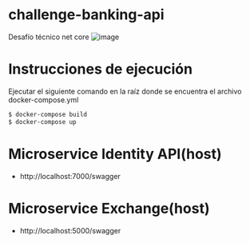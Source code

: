 # challenge-banking-api
Desafío técnico net core
![image](https://user-images.githubusercontent.com/18255776/136705403-5cea581f-9c65-464a-9996-fab7e7300281.png)

# Instrucciones de ejecución

Ejecutar el siguiente comando en la raíz donde se encuentra el archivo docker-compose.yml

```bash
$ docker-compose build
$ docker-compose up
```

# Microservice Identity API(host)
- http://localhost:7000/swagger

# Microservice Exchange(host)
- http://localhost:5000/swagger
